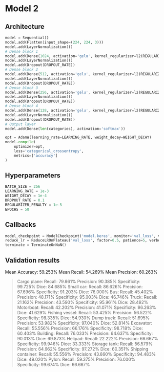# Model 2

## Architecture

```python
model = Sequential()
model.add(Flatten(input_shape=(224, 224, 3)))
model.add(LayerNormalization())
# Dense block 1
model.add(Dense(1024, activation='gelu', kernel_regularizer=l2(REGULARIZER_PENALTY))) # Dense layers were originally x2 neurons
model.add(LayerNormalization())
model.add(Dropout(DROPOUT_RATE))
# Dense block 2
model.add(Dense(512, activation='gelu', kernel_regularizer=l2(REGULARIZER_PENALTY)))
model.add(LayerNormalization())
model.add(Dropout(DROPOUT_RATE))
# Dense block 3
model.add(Dense(256, activation='gelu', kernel_regularizer=l2(REGULARIZER_PENALTY)))
model.add(LayerNormalization())
model.add(Dropout(DROPOUT_RATE))
# Dense block 4
model.add(Dense(128, activation='gelu', kernel_regularizer=l2(REGULARIZER_PENALTY)))
model.add(LayerNormalization())
model.add(Dropout(DROPOUT_RATE))
# Output layer
model.add(Dense(len(categories), activation='softmax'))

opt = AdamW(learning_rate=LEARNING_RATE, weight_decay=WEIGHT_DECAY)
model.compile(
    optimizer=opt,
    loss='categorical_crossentropy',
    metrics=['accuracy']
)
```

## Hyperparameters

```python
BATCH_SIZE = 256
LEARNING_RATE = 1e-3
WEIGHT_DECAY = 1e-4
DROPOUT_RATE = 0.1
REGULARIZER_PENALTY = 1e-5
EPOCHS = 50
```

## Callbacks

```python
model_checkpoint = ModelCheckpoint('model.keras', monitor='val_loss', verbose=1, save_best_only=True)
reduce_lr = ReduceLROnPlateau('val_loss', factor=0.5, patience=5, verbose=1, min_lr=1e-6)
terminate = TerminateOnNaN()
```

## Validation results

Mean Accuracy: 59.253%
Mean Recall: 54.269%
Mean Precision: 60.263%
> Cargo plane: Recall: 79.661% Precision: 90.385% Specificity: 99.725% Dice: 84.685%
> Small car: Recall: 86.626% Precision: 67.696% Specificity: 91.203% Dice: 76.000%
> Bus: Recall: 45.402% Precision: 48.171% Specificity: 95.003% Dice: 46.746%
> Truck: Recall: 21.162% Precision: 43.590% Specificity: 95.961% Dice: 28.492%
> Motorboat: Recall: 42.202% Precision: 41.071% Specificity: 96.263% Dice: 41.629%
> Fishing vessel: Recall: 53.425% Precision: 56.522% Specificity: 98.335% Dice: 54.930%
> Dump truck: Recall: 51.695% Precision: 53.982% Specificity: 97.040% Dice: 52.814%
> Excavator: Recall: 55.556% Precision: 66.176% Specificity: 98.718% Dice: 60.403%
> Building: Recall: 76.033% Precision: 64.637% Specificity: 90.013% Dice: 69.873%
> Helipad: Recall: 22.222% Precision: 66.667% Specificity: 99.946% Dice: 33.333%
> Storage tank: Recall: 56.579% Precision: 64.662% Specificity: 97.272% Dice: 60.351%
> Shipping container: Recall: 55.556% Precision: 43.860% Specificity: 94.483% Dice: 49.020%
> Pylon: Recall: 59.375% Precision: 76.000% Specificity: 99.674% Dice: 66.667%